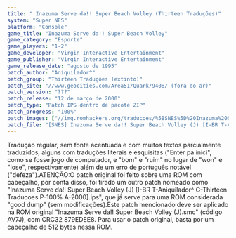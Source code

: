 ```yaml
---
title: " Inazuma Serve da!! Super Beach Volley (Thirteen Traduções)"
system: "Super NES"
platform: "Console"
game_title: "Inazuma Serve da!! Super Beach Volley"
game_category: "Esporte"
game_players: "1-2"
game_developer: "Virgin Interactive Entertainment"
game_publisher: "Virgin Interactive Entertainment"
game_release_date: "agosto de 1995"
patch_author: "Aniquilador^"
patch_group: "Thirteen Traduções (extinto)"
patch_site: "//www.geocities.com/Area51/Quark/9408/ (fora do ar)"
patch_version: "???"
patch_release: "12 de março de 2000"
patch_type: "Patch IPS dentro de pacote ZIP"
patch_progress: "100%"
patch_images: ["//img.romhackers.org/traducoes/%5BSNES%5D%20Inazuma%20Serve%20da!!%20Super%20Beach%20Volley%20-%20Thirteen%20Traducoes%20-%201.png","//img.romhackers.org/traducoes/%5BSNES%5D%20Inazuma%20Serve%20da!!%20Super%20Beach%20Volley%20-%20Thirteen%20Traducoes%20-%202.png","//img.romhackers.org/traducoes/%5BSNES%5D%20Inazuma%20Serve%20da!!%20Super%20Beach%20Volley%20-%20Thirteen%20Traducoes%20-%203.png"]
patch_file: "[SNES] Inazuma Serve da!! Super Beach Volley (J) [I-BR T-Aniquilador^ G-Thirteen Traduções P-100% A-2000].zip"
---
```

Tradução regular, sem fonte acentuada e com muitos textos parcialmente traduzidos, alguns com traduções literais e esquisitas ("Enter pa inici", como se fosse jogo de computador, e "bom" e "ruim" no lugar de "won" e "lose", respectivamente) além de um erro de português notável ("defeza").ATENÇÃO:O patch original foi feito sobre uma ROM com cabeçalho, por conta disso, foi tirado um outro patch nomeado como "Inazuma Serve da!! Super Beach Volley (J) [I-BR T-Aniquilador^ G-Thirteen Traducoes P-100% A-2000].ips", que já serve para uma ROM considerada "good dump" (sem modificações).Este patch mencionado deve ser aplicado na ROM original "Inazuma Serve da!! Super Beach Volley (J).smc" (código AV7J), com CRC32 879EDEE8. Para usar o patch original, basta por um cabeçalho de 512 bytes nessa ROM.